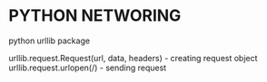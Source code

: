 # PYTHON NETWORING

python urllib package

urllib.request.Request(url, data, headers) - creating request object
urllib.request.urlopen(<url>/<request object>) - sending request
